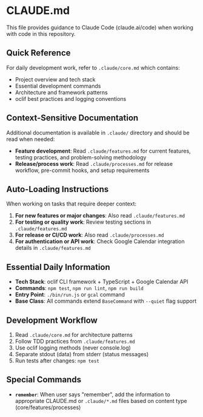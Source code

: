 # CLAUDE.md

This file provides guidance to Claude Code (claude.ai/code) when working with code in this repository.

## Quick Reference

For daily development work, refer to `.claude/core.md` which contains:
- Project overview and tech stack
- Essential development commands
- Architecture and framework patterns
- oclif best practices and logging conventions

## Context-Sensitive Documentation

Additional documentation is available in `.claude/` directory and should be read when needed:

- **Feature development**: Read `.claude/features.md` for current features, testing practices, and problem-solving methodology
- **Release/process work**: Read `.claude/processes.md` for release workflow, pre-commit hooks, and setup requirements

## Auto-Loading Instructions

When working on tasks that require deeper context:

1. **For new features or major changes**: Also read `.claude/features.md`
2. **For testing or quality work**: Review testing sections in `.claude/features.md`
3. **For release or CI/CD work**: Also read `.claude/processes.md`
4. **For authentication or API work**: Check Google Calendar integration details in `.claude/features.md`

## Essential Daily Information

- **Tech Stack**: oclif CLI framework + TypeScript + Google Calendar API
- **Commands**: `npm test`, `npm run lint`, `npm run build`
- **Entry Point**: `./bin/run.js` or `gcal` command
- **Base Class**: All commands extend `BaseCommand` with `--quiet` flag support

## Development Workflow

1. Read `.claude/core.md` for architecture patterns
2. Follow TDD practices from `.claude/features.md`
3. Use oclif logging methods (never console.log)
4. Separate stdout (data) from stderr (status messages)
5. Run tests after changes: `npm test`

## Special Commands

- **`remember`**: When user says "remember", add the information to appropriate CLAUDE.md or `.claude/*.md` files based on content type (core/features/processes)